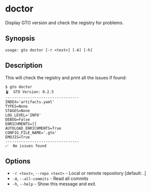 # doctor

Display GTO version and check the registry for problems.

## Synopsis

```usage
usage: gto doctor [-r <text>] [-A] [-h]
```

## Description

This will check the registry and print all the issues if found:

```cli
$ gto doctor
🪴  GTO Version: 0.2.5
---------------------------------
INDEX='artifacts.yaml'
TYPES=None
STAGES=None
LOG_LEVEL='INFO'
DEBUG=False
ENRICHMENTS=[]
AUTOLOAD_ENRICHMENTS=True
CONFIG_FILE_NAME='.gto'
EMOJIS=True
---------------------------------
✅  No issues found
```

## Options

- `-r <text>`, `--repo <text>` - Local or remote repository [default: .]
- `-A`, `--all-commits` - Read all commits
- `-h`, `--help` - Show this message and exit.
